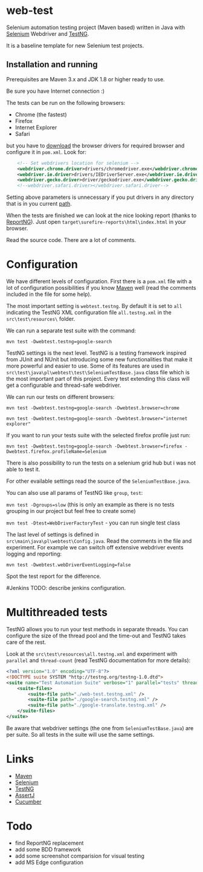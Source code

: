 # web-test

Selenium automation testing project (Maven based) written in Java with [Selenium](http://www.seleniumhq.org) Webdriver and [TestNG](http://testng.org).

It is a baseline template for new Selenium test projects.

## Installation and running

Prerequisites are Maven 3.x and JDK 1.8 or higher ready to use.

Be sure you have Internet connection :)

The tests can be run on the following browsers:

- Chrome (the fastest)
- Firefox
- Internet Explorer
- Safari

but you have to [download](http://www.seleniumhq.org/download/) the browser drivers for required browser and 
configure it in `pom.xml`. Look for:

```xml
    <!-- Set webdrivers location for selenium -->
    <webdriver.chrome.driver>drivers/chromedriver.exe</webdriver.chrome.driver>
    <webdriver.ie.driver>drivers/IEDriverServer.exe</webdriver.ie.driver>
    <webdriver.gecko.driver>driver/geckodriver.exe</webdriver.gecko.driver>
    <!--webdriver.safari.driver></webdriver.safari.driver-->
```

Setting above parameters is unnecessary if you put drivers in any directory that is in you current [path](http://www.howtogeek.com/118594/how-to-edit-your-system-path-for-easy-command-line-access/).

When the tests are finished we can look at the nice looking report (thanks to [ReportNG](http://reportng.uncommons.org)). Just open `target\surefire-reports\html\index.html` in your browser.

Read the source code. There are a lot of comments.

# Configuration

We have different levels of configuration. First there is a `pom.xml` file with a lot of configuration possibilities if you know [Maven](http://maven.apache.org) well (read the comments included in the file for some help).

The most important setting is `webtest.testng`. By default it is set to `all` indicating the TestNG XML configuration file `all.testng.xml` in the `src\test\resources\` folder.

We can run a separate test suite with the command:

```mvn test -Dwebtest.testng=google-search```

TestNG settings is the next level. TestNG is a testing framework inspired from JUnit and NUnit but introducing some new functionalities that make it more powerful and easier to use.
Some of its features are used in `src\test\java\pl\webtest\test\SeleniumTestBase.java` class file which is the most important part of this project. Every test extending this class will get a configurable and thread-safe webdriver.

We can run our tests on different browsers:

```mvn test -Dwebtest.testng=google-search -Dwebtest.browser=chrome```

```mvn test -Dwebtest.testng=google-search -Dwebtest.browser="internet explorer"```

If you want to run your tests suite with the selected firefox profile just run:

```mvn test -Dwebtest.testng=google-search -Dwebtest.browser=firefox -Dwebtest.firefox.profileName=Selenium```

There is also possibility to run the tests on a selenium grid hub but i was not able to test it.

For other evailable settings read the source of the `SeleniumTestBase.java`.

You can also use all params of TestNG like `group`, `test`:

```mvn test -Dgroups=slow``` (this is only an example as there is no tests grouping in our project but feel free to create some)

```mvn test -Dtest=WebDriverFactoryTest``` - you can run single test class

The last level of settings is defined in `src\main\java\pl\webtest\Config.java`.
Read the comments in the file and experiment. For example we can switch off extensive webdriver events logging and reporting:

```mvn test -Dwebtest.webDriverEventLogging=false```

Spot the test report for the difference.

#Jenkins
TODO: describe jenkins configuration.

# Multithreaded tests
TestNG allows you to run your test methods in separate threads. You can configure the size of the thread pool and the time-out and TestNG takes care of the rest.

Look at the `src\test\resources\all.testng.xml` and experiment with `parallel` and `thread-count` (read TestNG documentation for more details):

```xml
<?xml version="1.0" encoding="UTF-8"?>
<!DOCTYPE suite SYSTEM "http://testng.org/testng-1.0.dtd">
<suite name="Test Automation Suite" verbose="1" parallel="tests" thread-count="3">
	<suite-files>
		<suite-file path="./web-test.testng.xml" />
		<suite-file path="./google-search.testng.xml" />
		<suite-file path="./google-translate.testng.xml" />
	</suite-files>
</suite>
```

Be aware that webdriver settings (the one from `SeleniumTestBase.java`) are per suite. So all tests in the suite will use the same settings.

# Links

- [Maven](http://maven.apache.org)
- [Selenium](http://www.seleniumhq.org)
- [TestNG](http://testng.org)
- [AssertJ](http://joel-costigliola.github.io/assertj/index.html)
- [Cucumber](https://cucumber.io/)

# Todo

- find ReportNG replacement
- add some BDD framework
- add some screenshot comparision for visual testing
- add MS Edge configuration